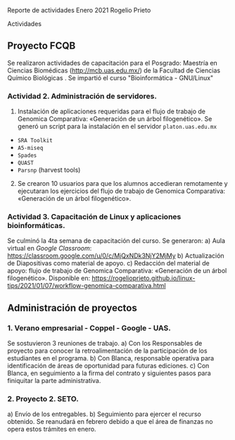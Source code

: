 Reporte de actividades Enero 2021
Rogelio Prieto

Actividades

## Proyecto FCQB
Se realizaron actividades de capacitación para el Posgrado: Maestría en Ciencias Biomédicas (<http://mcb.uas.edu.mx/>) de la Facultad de Ciencias Químico Biológicas . Se impartió el curso "Bioinformática - GNU/Linux"
### Actividad 2. Administración de servidores.
1. Instalación de aplicaciones requeridas para el flujo de trabajo de Genomica Comparativa: «Generación de un árbol filogenético». Se generó un script para la instalación en el servidor ```platon.uas.edu.mx```
- ```SRA Toolkit```
- ```A5-miseq```
- ```Spades```
- ```QUAST```
- ```Parsnp``` (harvest tools)
2. Se crearon 10 usuarios para que los alumnos accedieran remotamente y ejecutaran los ejercicios del flujo de trabajo de Genomica Comparativa: «Generación de un árbol filogenético».

### Actividad 3. Capacitación de Linux y aplicaciones bioinformáticas.
Se culminó la 4ta semana de capacitación del curso. 
Se generaron:
a) Aula virtual en _Google Classroom_: <https://classroom.google.com/u/0/c/MjQxNDk3NjY2MjMy>
b) Actualización de Diapositivas como material de apoyo.
c) Redacción del material de apoyo: flujo de trabajo de Genomica Comparativa: «Generación de un árbol filogenético». Disponible en: 
<https://rogelioprieto.github.io/linux-tips/2021/01/07/workflow-genomica-comparativa.html>


## Administración de proyectos
### 1. Verano empresarial - Coppel - Google - UAS.
Se sostuvieron 3 reuniones de trabajo.
a) Con los Responsables de proyecto para conocer la retroalimentación de la participación de los estudiantes en el programa.
b) Con Blanca, responsable operativa para identificación de áreas de oportunidad para futuras ediciones.
c) Con Blanca, en seguimiento a la firma del contrato y siguientes pasos para finiquitar la parte administrativa.
 
###  2. Proyecto 2. SETO.
 a) Envío de los entregables.
 b) Seguimiento para ejercer el recurso obtenido. Se reanudará en febrero debido a que el área de finanzas no opera estos trámites en enero.
 
 
 



